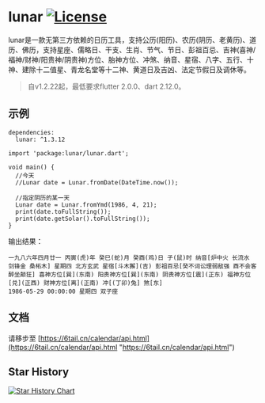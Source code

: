 # lunar [![License](https://img.shields.io/badge/license-MIT-4EB1BA.svg?style=flat-square)](https://github.com/6tail/lunar-flutter/blob/master/LICENSE)

lunar是一款无第三方依赖的日历工具，支持公历(阳历)、农历(阴历、老黄历)、道历、佛历，支持星座、儒略日、干支、生肖、节气、节日、彭祖百忌、吉神(喜神/福神/财神/阳贵神/阴贵神)方位、胎神方位、冲煞、纳音、星宿、八字、五行、十神、建除十二值星、青龙名堂等十二神、黄道日及吉凶、法定节假日及调休等。

> 自v1.2.22起，最低要求flutter 2.0.0、dart 2.12.0。

## 示例

    dependencies:
      lunar: ^1.3.12
     
    import 'package:lunar/lunar.dart';
     
    void main() {
      //今天
      //Lunar date = Lunar.fromDate(DateTime.now());
               
      //指定阴历的某一天
      Lunar date = Lunar.fromYmd(1986, 4, 21);
      print(date.toFullString());
      print(date.getSolar().toFullString());
    }

输出结果：

    一九八六年四月廿一 丙寅(虎)年 癸巳(蛇)月 癸酉(鸡)日 子(鼠)时 纳音[炉中火 长流水 剑锋金 桑柘木] 星期四 北方玄武 星宿[斗木獬](吉) 彭祖百忌[癸不词讼理弱敌强 酉不会客醉坐颠狂] 喜神方位[巽](东南) 阳贵神方位[巽](东南) 阴贵神方位[震](正东) 福神方位[兑](正西) 财神方位[离](正南) 冲[(丁卯)兔] 煞[东]
    1986-05-29 00:00:00 星期四 双子座

## 文档

请移步至 [https://6tail.cn/calendar/api.html](https://6tail.cn/calendar/api.html "https://6tail.cn/calendar/api.html")

## Star History

[![Star History Chart](https://api.star-history.com/svg?repos=6tail/lunar-flutter&type=Date)](https://star-history.com/#6tail/lunar-flutter&Date)
